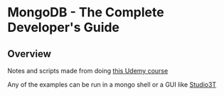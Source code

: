 # MongoDB - The Complete Developer's Guide

## Overview
Notes and scripts made from doing [this Udemy course](https://www.udemy.com/course/mongodb-the-complete-developers-guide/)

Any of the examples can be run in a mongo shell or a GUI like [Studio3T](https://studio3t.com/download/)